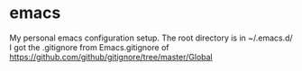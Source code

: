 # emacs
My personal emacs configuration setup. The root directory is in ~/.emacs.d/
I got the .gitignore from Emacs.gitignore of https://github.com/github/gitignore/tree/master/Global
